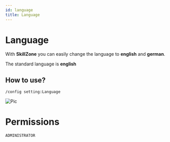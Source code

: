 ```yaml
---
id: language
title: Language
---
```


# Language
With **SkillZone** you can easily change the language to **english** and **german**.

The standard language is **english**

## How to use? 
`/config setting:Language`

![Pic](/img/config_lang.gif)

# Permissions
`ADMINISTRATOR`